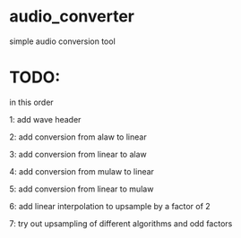 # audio_converter
simple audio conversion tool


# TODO:

in this order

1: add wave header

2: add conversion from alaw to linear

3: add conversion from linear to alaw

4: add conversion from mulaw to linear

5: add conversion from linear to mulaw

6: add linear interpolation to upsample by a factor of 2

7: try out upsampling of different algorithms and odd factors
